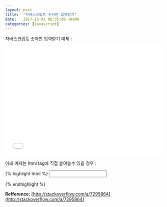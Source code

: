 ```yaml
---
layout: post
title:  "자바스크립트 숫자만 입력받기"
date:   2017-12-01 00:35:00 +0900
categories: [javascript]
---
```

자바스크립트 숫자만 입력받기 예제 :

<iframe width="100%" height="350" src="//jsfiddle.net/ted19/u3uasqds/embedded/html,result/dark/" allowfullscreen="allowfullscreen" frameborder="0"></iframe>

아래 예제는 html tag에 직접 붙여쓸수 있을 경우 :

{% highlight html %}
<input id="id_price" type="number" min=0 onkeypress="return isNumber(event)"/>
<script type="text/javascript">
function isNumber(evt) {
    evt = (evt) ? evt : window.event;
    var charCode = (evt.which) ? evt.which : evt.keyCode;
    if (charCode > 31 && (charCode < 48 || charCode > 57)) {
        return false;
    }
    return true;
}
</script>
{% endhighlight %}

**Refference:** [http://stackoverflow.com/a/7295864](http://stackoverflow.com/a/7295864)
